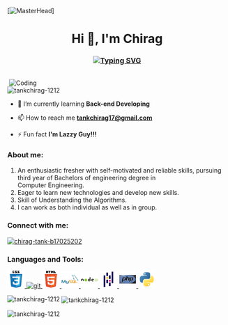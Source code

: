 [![MasterHead](https://1.bp.blogspot.com/-7A4WynwLsMw/XbBpCXG8fHI/AAAAAAAAMt4/uOa1bpLskYgrwGbllhSu2SDj_Mig8SXJQCLcBGAsYHQ/s1600/2000_600px.gif)]

<h1 align="center">Hi 👋, I'm Chirag</h1>
<h3 align="center">
    
[![Typing SVG](https://readme-typing-svg.herokuapp.com?color=%238408AC&lines=Welcome+to+my+GitHub+Profile!;Computer+Science+Student)](https://git.io/typing-svg)

</h3>
<br>
<img align="right" alt="Coding" width="500" src="https://149695847.v2.pressablecdn.com/wp-content/uploads/2018/12/developer-dribbble.gif">

<p align="left"> <img src="https://komarev.com/ghpvc/?username=tankchirag-1212&label=Profile%20views&color=0e75b6&style=flat" alt="tankchirag-1212" /> </p>

<p align="left"></p>

- 🌱 I’m currently learning **Back-end Developing**

- 📫 How to reach me **tankchirag17@gmail.com**

- ⚡ Fun fact **I'm Lazzy Guy!!!**

<h3 align="left">About me:</h3>
  
1. An enthusiastic fresher with self-motivated and reliable skills, pursuing third year of Bachelors of engineering degree in <br> Computer Engineering.<br>
2. Eager to learn new technologies and develop new skills.<br>
3. Skill of Understanding the Algorithms.<br>
4. I can work as both individual as well as in group.

<h3 align="left">Connect with me:</h3>
<p align="left">
<a href="https://linkedin.com/in/chirag-tank-b17025202" target="blank"><img align="center" src="https://raw.githubusercontent.com/rahuldkjain/github-profile-readme-generator/master/src/images/icons/Social/linked-in-alt.svg" alt="chirag-tank-b17025202" height="30" width="40" /></a>
</p>

<h3 align="left">Languages and Tools:</h3>
<p align="left"> <a href="https://www.w3schools.com/css/" target="_blank" rel="noreferrer"> <img src="https://raw.githubusercontent.com/devicons/devicon/master/icons/css3/css3-original-wordmark.svg" alt="css3" width="40" height="40"/> </a> <a href="https://git-scm.com/" target="_blank" rel="noreferrer"> <img src="https://www.vectorlogo.zone/logos/git-scm/git-scm-icon.svg" alt="git" width="40" height="40"/> </a> <a href="https://www.w3.org/html/" target="_blank" rel="noreferrer"> <img src="https://raw.githubusercontent.com/devicons/devicon/master/icons/html5/html5-original-wordmark.svg" alt="html5" width="40" height="40"/> </a> <a href="https://www.mysql.com/" target="_blank" rel="noreferrer"> <img src="https://raw.githubusercontent.com/devicons/devicon/master/icons/mysql/mysql-original-wordmark.svg" alt="mysql" width="40" height="40"/> </a> <a href="https://nodejs.org" target="_blank" rel="noreferrer"> <img src="https://raw.githubusercontent.com/devicons/devicon/master/icons/nodejs/nodejs-original-wordmark.svg" alt="nodejs" width="40" height="40"/> </a> <a href="https://pandas.pydata.org/" target="_blank" rel="noreferrer"> <img src="https://raw.githubusercontent.com/devicons/devicon/2ae2a900d2f041da66e950e4d48052658d850630/icons/pandas/pandas-original.svg" alt="pandas" width="40" height="40"/> </a> <a href="https://www.php.net" target="_blank" rel="noreferrer"> <img src="https://raw.githubusercontent.com/devicons/devicon/master/icons/php/php-original.svg" alt="php" width="40" height="40"/> </a> <a href="https://www.python.org" target="_blank" rel="noreferrer"> <img src="https://raw.githubusercontent.com/devicons/devicon/master/icons/python/python-original.svg" alt="python" width="40" height="40"/> </a> </p>

<p><img align="left" src="https://github-readme-stats.vercel.app/api/top-langs?username=tankchirag-1212&show_icons=true&locale=en&layout=compact" alt="tankchirag-1212" /></p>

<p>&nbsp;<img align="center" src="https://github-readme-stats.vercel.app/api?username=tankchirag-1212&show_icons=true&locale=en" alt="tankchirag-1212" /></p>

<p><img align="center" src="https://github-readme-streak-stats.herokuapp.com/?user=tankchirag-1212&" alt="tankchirag-1212" /></p>
